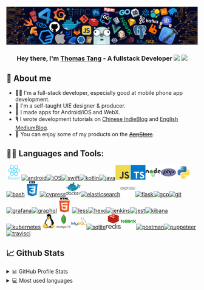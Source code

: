 ![](https://github.com/tangkunyin/tangkunyin/blob/master/resources/header_x.webp)

<h3 align="center">Hey there, I'm <a href="https://bento.me/tomartisan" target="_blank">Thomas Tang</a> - A fullstack Developer <img src="https://media.giphy.com/media/hvRJCLFzcasrR4ia7z/giphy.gif" width="28"> <img src="https://emojis.slackmojis.com/emojis/images/1531849430/4246/blob-sunglasses.gif?1531849430" width="28"/></h3>

## 📖 About me

* 🧑‍💻 I'm a full-stack developer, especially good at mobile phone app development.
* 🎨 I'm a self-taught UIE designer & producer.
* 📱 I made apps for Android/iOS and WebX.
* 🎙️ I wrote development tutorials on [Chinese IndieBlog](https://tomartisan.com) and [English MediumBlog](https://tomartisan.medium.com).
* 🎁 You can enjoy some of my products on the ~~[AppStore](https://tangkunyin.com)~~.

<!-- 
## 🙋‍♂️ Connect with me:

<p align="left">
  <a href="https://dev.to/tomartisan" target="_blank"><img src="https://img.shields.io/badge/DEV.TO-%230A0A0A.svg?&style=for-the-badge&logo=dev.to&logoColor=white"></a>
  <a href="https://twitter.com/tomartisan" target="_blank"><img alt="X" title="Twitter" src="https://img.shields.io/badge/-Twitter-1DA1F2?style=for-the-badge&logo=twitter&logoColor=white"/></a>
  <a href="https://www.reddit.com/user/tomartisan/" target="_blank"><img alt="Reddit" title="Reddit" src="https://img.shields.io/badge/-Reddit-FF5700?style=for-the-badge&logo=reddit&logoColor=white"/></a>
  <a href="https://www.youtube.com/@itomartisan" target="_blank"><img alt="Youtube" title="Youtube" src="https://img.shields.io/badge/-YouTube-red?style=for-the-badge&logo=youtube&logoColor=white"/></a>
</p>
 -->

## 👨‍💻 Languages and Tools:

<p align="left"><a href="https://reactjs.org/"target="_blank"><img src="https://raw.githubusercontent.com/devicons/devicon/master/icons/react/react-original-wordmark.svg"alt="react"width="40"height="40"/></a><a href="https://developer.android.com/"target="_blank"><img src="https://www.vectorlogo.zone/logos/android/android-icon.svg"alt="android"width="40"height="40"/></a><a href="https://developer.apple.com/"target="_blank"><img src="https://www.vectorlogo.zone/logos/apple_xcode/apple_xcode-icon.svg"alt="iOS"width="40"height="40"/></a><a href="https://swift.org"target="_blank"><img src="https://www.vectorlogo.zone/logos/swift/swift-icon.svg"alt="swift"width="40"height="40"/></a><a href="https://kotlinlang.org"target="_blank"><img src="https://www.vectorlogo.zone/logos/kotlinlang/kotlinlang-icon.svg"alt="kotlin"width="40"height="40"/></a><a href="https://java.com"target="_blank"><img src="https://www.vectorlogo.zone/logos/java/java-icon.svg"alt="java"width="40"height="40"/></a><a href="https://developer.mozilla.org/en-US/docs/Web/JavaScript"target="_blank"><img src="https://raw.githubusercontent.com/devicons/devicon/master/icons/javascript/javascript-original.svg"alt="javascript"width="40"height="40"/></a><a href="https://www.typescriptlang.org/"target="_blank"><img src="https://raw.githubusercontent.com/devicons/devicon/master/icons/typescript/typescript-original.svg"alt="typescript"width="40"height="40"/></a><a href="https://nodejs.org"target="_blank"><img src="https://raw.githubusercontent.com/devicons/devicon/master/icons/nodejs/nodejs-original-wordmark.svg"alt="nodejs"width="40"height="40"/></a><a href="https://www.php.net"target="_blank"><img src="https://raw.githubusercontent.com/devicons/devicon/master/icons/php/php-original.svg"alt="php"width="40"height="40"/></a><a href="https://www.python.org"target="_blank"><img src="https://raw.githubusercontent.com/devicons/devicon/master/icons/python/python-original.svg"alt="python"width="40"height="40"/></a><a href="https://www.gnu.org/software/bash/"target="_blank"><img src="https://www.vectorlogo.zone/logos/gnu_bash/gnu_bash-icon.svg"alt="bash"width="40"height="40"/></a><a href="https://www.w3schools.com/css/"target="_blank"><img src="https://raw.githubusercontent.com/devicons/devicon/master/icons/css3/css3-original-wordmark.svg"alt="css3"width="40"height="40"/></a><a href="https://www.cypress.io"target="_blank"><img src="https://raw.githubusercontent.com/simple-icons/simple-icons/6e46ec1fc23b60c8fd0d2f2ff46db82e16dbd75f/icons/cypress.svg"alt="cypress"width="40"height="40"/></a><a href="https://www.docker.com/"target="_blank"><img src="https://raw.githubusercontent.com/devicons/devicon/master/icons/docker/docker-original-wordmark.svg"alt="docker"width="40"height="40"/></a><a href="https://www.elastic.co"target="_blank"><img src="https://www.vectorlogo.zone/logos/elastic/elastic-icon.svg"alt="elasticsearch"width="40"height="40"/></a><a href="https://expressjs.com"target="_blank"><img src="https://raw.githubusercontent.com/devicons/devicon/master/icons/express/express-original-wordmark.svg"alt="express"width="40"height="40"/></a><a href="https://flask.palletsprojects.com/"target="_blank"><img src="https://www.vectorlogo.zone/logos/pocoo_flask/pocoo_flask-icon.svg"alt="flask"width="40"height="40"/></a><a href="https://cloud.google.com"target="_blank"><img src="https://www.vectorlogo.zone/logos/google_cloud/google_cloud-icon.svg"alt="gcp"width="40"height="40"/></a><a href="https://git-scm.com/"target="_blank"><img src="https://www.vectorlogo.zone/logos/git-scm/git-scm-icon.svg"alt="git"width="40"height="40"/></a><a href="https://grafana.com"target="_blank"><img src="https://www.vectorlogo.zone/logos/grafana/grafana-icon.svg"alt="grafana"width="40"height="40"/></a><a href="https://graphql.org"target="_blank"><img src="https://www.vectorlogo.zone/logos/graphql/graphql-icon.svg"alt="graphql"width="40"height="40"/></a><a href="https://www.w3.org/html/"target="_blank"><img src="https://raw.githubusercontent.com/devicons/devicon/master/icons/html5/html5-original-wordmark.svg"alt="html5"width="40"height="40"/></a><a href="https://lesscss.org/"target="_blank"><img src="https://www.vectorlogo.zone/logos/lesscss/lesscss-icon.svg"alt="less"width="40"height="40"/></a><a href="https://hexo.com/"target="_blank"><img src="https://www.vectorlogo.zone/logos/hexoio/hexoio-icon.svg"alt="hexo"width="40"height="40"/></a><a href="https://www.jenkins.io"target="_blank"><img src="https://www.vectorlogo.zone/logos/jenkins/jenkins-icon.svg"alt="jenkins"width="40"height="40"/></a><a href="https://jestjs.io"target="_blank"><img src="https://www.vectorlogo.zone/logos/jestjsio/jestjsio-icon.svg"alt="jest"width="40"height="40"/></a><a href="https://www.elastic.co/kibana"target="_blank"><img src="https://www.vectorlogo.zone/logos/elasticco_kibana/elasticco_kibana-icon.svg"alt="kibana"width="40"height="40"/></a><a href="https://kubernetes.io"target="_blank"><img src="https://www.vectorlogo.zone/logos/kubernetes/kubernetes-icon.svg"alt="kubernetes"width="40"height="40"/></a><a href="https://www.linux.org/"target="_blank"><img src="https://raw.githubusercontent.com/devicons/devicon/master/icons/linux/linux-original.svg"alt="linux"width="40"height="40"/></a><a href="https://www.mongodb.com/"target="_blank"><img src="https://raw.githubusercontent.com/devicons/devicon/master/icons/mongodb/mongodb-original-wordmark.svg"alt="mongodb"width="40"height="40"/></a><a href="https://www.mysql.com/"target="_blank"><img src="https://raw.githubusercontent.com/devicons/devicon/master/icons/mysql/mysql-original-wordmark.svg"alt="mysql"width="40"height="40"/></a><a href="https://www.sqlite.org/"target="_blank"><img src="https://www.vectorlogo.zone/logos/sqlite/sqlite-icon.svg"alt="sqlite"width="40"height="40"/></a><a href="https://redis.io"target="_blank"><img src="https://raw.githubusercontent.com/devicons/devicon/master/icons/redis/redis-original-wordmark.svg"alt="redis"width="40"height="40"/></a><a href="https://www.nginx.com"target="_blank"><img src="https://raw.githubusercontent.com/devicons/devicon/master/icons/nginx/nginx-original.svg"alt="nginx"width="40"height="40"/></a><a href="https://postman.com"target="_blank"><img src="https://www.vectorlogo.zone/logos/getpostman/getpostman-icon.svg"alt="postman"width="40"height="40"/></a><a href="https://github.com/puppeteer/puppeteer"target="_blank"><img src="https://www.vectorlogo.zone/logos/pptrdev/pptrdev-official.svg"alt="puppeteer"width="40"height="40"/></a><a href="https://travis-ci.org"target="_blank"><img src="https://www.vectorlogo.zone/logos/travis-ci/travis-ci-icon.svg"alt="travisci"width="40"height="40"/></a></p>


<!-- ## 📕 Latest Blog Posts -->
<!-- https://github.com/gautamkrishnar/blog-post-workflow -->

<!-- on the way... -->


## 📈 Github Stats

<!-- https://github.com/anuraghazra/github-readme-stats -->
<details>
  <summary>📊 GitHub Profile Stats</summary>
  <br/>
  <a href="https://github.com/anuraghazra/github-readme-stats"><img alt="Thomas's Github Stats" src="https://github-readme-stats.vercel.app/api?username=tangkunyin&show_icons=true&count_private=true&hide=" /></a>
</details>

<details> 
  <summary>💻 Most used languages</summary>
  <br/>
  <a href="https://github.com/anuraghazra/github-readme-stats"><img alt="Thomas's Top Languages" src="https://github-readme-stats.vercel.app/api/top-langs/?username=tangkunyin&langs_count=10&layout=compact#" /></a>
  <br/>
  <b>Note:</b> This chart is only a metric of which languages my public code on GitHub consists of and does not reflect my experience or skill level.
</details>


<!-- https://github.com/jamesgeorge007/github-activity-readme -->

<!--<details>
  <summary>⚡ Recent GitHub Activity</summary>
  <br/>

<!--START_SECTION:activity-->

<!--END_SECTION:activity-->
<!--</details>-->
